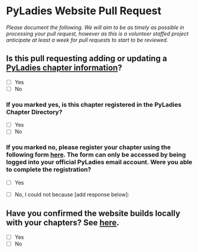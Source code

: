 <!--
Please document the following for your pull request.
-->

# PyLadies Website Pull Request
_Please document the following. We will aim to be as timely as possible in processing your pull request, however as this is a volunteer staffed project anticipate at least a week for pull requests to start to be reviewed._ 

## Is this pull requesting adding or updating a [PyLadies chapter information](https://github.com/pyladies/pyladies#to-add-a-new-pyladies-location)? 
<!--
Example of response:

Mark which one is correct.
-->

- [ ] Yes
- [ ] No

### If you marked yes, is this chapter registered in the PyLadies Chapter Directory?
<!--
Example of response:

Mark which one is correct.
-->

- [ ] Yes
- [ ] No

### If you marked no, please register your chapter using the following form [here](https://forms.gle/LYT6TzjgJ437Y4mr8). The form can only be accessed by being logged into your official PyLadies email account. Were you able to complete the registration?
<!--
Example of response:

Mark which one is correct. If `No` please detail why you cannot complete the registration.
-->

- [ ] Yes
- [ ] No, I could not because [add response below]:


## Have you confirmed the website builds locally with your chapters? See [here](https://github.com/pyladies/pyladies/netlify-website-template/README.md).
<!--
Example of response:

Mark which one is correct. Include a screen shot confirming the website builds with your changes.
-->

- [ ] Yes
- [ ] No

<!--
Add any other team you think should be subscribed to this issue

/cc your team
-->
